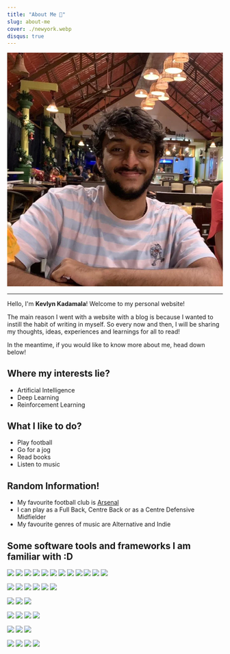 ```yaml
---
title: "About Me 👨"
slug: about-me
cover: ./newyork.webp
disqus: true
---
```


![Image of me](./profile.webp)

---

Hello, I'm **Kevlyn Kadamala**! Welcome to my personal website!

The main reason I went with a website with a blog is because I wanted to instill the habit of writing in myself. So every now and then, I will be sharing my thoughts, ideas, experiences and learnings for all to read!

In the meantime, if you would like to know more about me, head down below!

## Where my interests lie?
- Artificial Intelligence
- Deep Learning
- Reinforcement Learning

## What I like to do?
- Play football
- Go for a jog
- Read books
- Listen to music

## Random Information!
- My favourite football club is [Arsenal](https://www.arsenal.com/)
- I can play as a Full Back, Centre Back or as a Centre Defensive Midfielder
- My favourite genres of music are Alternative and Indie

## Some software tools and frameworks I am familiar with :D


![](https://img.shields.io/badge/Python-3776AB?style=for-the-badge&logo=python&logoColor=white)
![](https://img.shields.io/badge/PyTorch%20-%23EE4C2C.svg?&style=for-the-badge&logo=PyTorch&logoColor=white)
![](https://img.shields.io/badge/TensorFlow%20-%23FF6F00.svg?&style=for-the-badge&logo=TensorFlow&logoColor=white)
![](https://img.shields.io/badge/numpy%20-%23013243.svg?&style=for-the-badge&logo=numpy&logoColor=white)
![](https://img.shields.io/badge/pandas%20-%23150458.svg?&style=for-the-badge&logo=pandas&logoColor=white)
![](https://img.shields.io/badge/scikit_learn-F7931E?style=for-the-badge&logo=scikit-learn&logoColor=white)
![](https://img.shields.io/badge/Matplotlib-rgb(21,85,124)?style=for-the-badge)
![](https://img.shields.io/badge/Plotly-rgb(37,150,190)?style=for-the-badge)
![](https://img.shields.io/badge/flask%20-%23000.svg?&style=for-the-badge&logo=flask&logoColor=white)
![](https://img.shields.io/badge/fastapi-109989?style=for-the-badge&logo=FASTAPI&logoColor=white)
![](https://img.shields.io/badge/Streamlit-rgb(249,76,76)?style=for-the-badge)
![](https://img.shields.io/badge/RASA-purple?style=for-the-badge)

![](https://img.shields.io/badge/javascript%20-%23323330.svg?&style=for-the-badge&logo=javascript&logoColor=%23F7DF1E)
![](https://img.shields.io/badge/Node.js-43853D?style=for-the-badge&logo=node-dot-js&logoColor=white)
![](https://img.shields.io/badge/Vue.js-35495E?style=for-the-badge&logo=vue-dot-js&logoColor=4FC08D)
![](https://img.shields.io/badge/react%20-%2320232a.svg?&style=for-the-badge&logo=react&logoColor=%2361DAFB)
![](https://img.shields.io/badge/react_native%20-%2320232a.svg?&style=for-the-badge&logo=react&logoColor=%2361DAFB)
![](https://img.shields.io/badge/Express.js-000000?style=for-the-badge&logo=express&logoColor=white)

![](https://img.shields.io/badge/html5%20-%23E34F26.svg?&style=for-the-badge&logo=html5&logoColor=white)
![](https://img.shields.io/badge/css3%20-%231572B6.svg?&style=for-the-badge&logo=css3&logoColor=white)
![](https://img.shields.io/badge/php-%23777BB4.svg?&style=for-the-badge&logo=php&logoColor=white)

![](https://img.shields.io/badge/MongoDB-%234ea94b.svg?&style=for-the-badge&logo=mongodb&logoColor=white)
![](https://img.shields.io/badge/MySQL-00000F?style=for-the-badge&logo=mysql&logoColor=white)
![](https://img.shields.io/badge/postgres-%23316192.svg?&style=for-the-badge&logo=postgresql&logoColor=white)
![](https://img.shields.io/badge/redis-%23DD0031.svg?&style=for-the-badge&logo=redis&logoColor=white)

![](https://img.shields.io/badge/docker%20-%230db7ed.svg?&style=for-the-badge&logo=docker&logoColor=white)
![](https://img.shields.io/badge/Google%20Cloud%20-%234285F4.svg?&style=for-the-badge&logo=google-cloud&logoColor=white)
![](https://img.shields.io/badge/azure%20-%230072C6.svg?&style=for-the-badge&logo=azure-devops&logoColor=white)

![](https://img.shields.io/badge/git%20-%23F05033.svg?&style=for-the-badge&logo=git&logoColor=white)
![](https://img.shields.io/badge/-%2300599C.svg?&style=for-the-badge&logo=c&logoColor=white)
![](https://img.shields.io/badge/java-%23ED8B00.svg?&style=for-the-badge&logo=java&logoColor=white)
![](https://img.shields.io/badge/Flutter%20-%2302569B.svg?&style=for-the-badge&logo=Flutter&logoColor=white)
